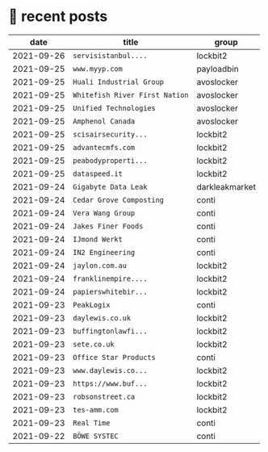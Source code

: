 # 📰 recent posts

| date | title | group |
|---|---|---|
| 2021-09-26 | `servisistanbul....` | lockbit2 |
| 2021-09-25 | `www.myyp.com` | payloadbin |
| 2021-09-25 | `Huali Industrial Group` | avoslocker |
| 2021-09-25 | `Whitefish River First Nation` | avoslocker |
| 2021-09-25 | `Unified Technologies` | avoslocker |
| 2021-09-25 | `Amphenol Canada` | avoslocker |
| 2021-09-25 | `scisairsecurity... ` | lockbit2 |
| 2021-09-25 | `advantecmfs.com ` | lockbit2 |
| 2021-09-25 | `peabodyproperti... ` | lockbit2 |
| 2021-09-25 | `dataspeed.it ` | lockbit2 |
| 2021-09-24 | `Gigabyte Data Leak` | darkleakmarket |
| 2021-09-24 | `Cedar Grove Composting` | conti |
| 2021-09-24 | `Vera Wang Group` | conti |
| 2021-09-24 | `Jakes Finer Foods` | conti |
| 2021-09-24 | `IJmond Werkt` | conti |
| 2021-09-24 | `IN2 Engineering` | conti |
| 2021-09-24 | `jaylon.com.au ` | lockbit2 |
| 2021-09-24 | `franklinempire.... ` | lockbit2 |
| 2021-09-24 | `papierswhitebir... ` | lockbit2 |
| 2021-09-23 | `PeakLogix` | conti |
| 2021-09-23 | `daylewis.co.uk ` | lockbit2 |
| 2021-09-23 | `buffingtonlawfi... ` | lockbit2 |
| 2021-09-23 | `sete.co.uk ` | lockbit2 |
| 2021-09-23 | `Office Star Products` | conti |
| 2021-09-23 | `www.daylewis.co... ` | lockbit2 |
| 2021-09-23 | `https://www.buf... ` | lockbit2 |
| 2021-09-23 | `robsonstreet.ca ` | lockbit2 |
| 2021-09-23 | `tes-amm.com ` | lockbit2 |
| 2021-09-23 | `Real Time` | conti |
| 2021-09-22 | `BÖWE SYSTEC` | conti |
